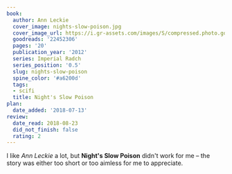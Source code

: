 ```yaml
---
book:
  author: Ann Leckie
  cover_image: nights-slow-poison.jpg
  cover_image_url: https://i.gr-assets.com/images/S/compressed.photo.goodreads.com/books/1418606162l/22452306._SX98_.jpg
  goodreads: '22452306'
  pages: '20'
  publication_year: '2012'
  series: Imperial Radch
  series_position: '0.5'
  slug: nights-slow-poison
  spine_color: '#a6200d'
  tags:
  - scifi
  title: Night's Slow Poison
plan:
  date_added: '2018-07-13'
review:
  date_read: 2018-08-23
  did_not_finish: false
  rating: 2
---
```


I like *Ann Leckie* a lot, but **Night's Slow Poison** didn't work for me – the story was either too short or too aimless for me to appreciate.

